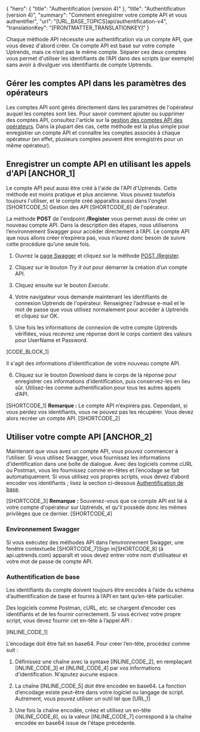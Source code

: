 {
  "hero": {
    "title": "Authentification (version 4)"
  },
  "title": "Authentification (version 4)",
  "summary": "Comment enregistrer votre compte API et vous authentifier",
  "url": "[URL_BASE_TOPICS]api/authentification-v4",
  "translationKey": "[FRONTMATTER_TRANSLATIONKEY]"
}

Chaque méthode API nécessite une authentification via un compte API, que vous devez d'abord créer. Ce compte API est basé sur votre compte Uptrends, mais ce n’est pas le même compte. Séparer ces deux comptes vous permet d'utiliser les identifiants de l’API dans des scripts (par exemple) sans avoir à divulguer vos identifiants de compte Uptrends.

## Gérer les comptes API dans les paramètres des opérateurs

Les comptes API sont gérés directement dans les paramètres de l'opérateur auquel les comptes sont liés. Pour savoir comment ajouter ou supprimer des comptes API, consultez l'article sur la [gestion des comptes API des opérateurs]([LINK_URL_1]). Dans la plupart des cas, cette méthode est la plus simple pour enregistrer un compte API et connaître les comptes associés à chaque opérateur (en effet, plusieurs comptes peuvent être enregistrés pour un même opérateur).

## Enregistrer un compte API en utilisant les appels d'API [ANCHOR_1]

Le compte API peut aussi être créé à l'aide de l'API d'Uptrends. Cette méthode est moins pratique et plus ancienne. Vous pouvez toutefois toujours l'utiliser, et le compte créé apparaîtra aussi dans l'onglet [SHORTCODE_5] Gestion des API [SHORTCODE_6] de l'opérateur.

La méthode **POST** de l'endpoint **/Register** vous permet aussi de créer un nouveau compte API. Dans la description des étapes, nous utiliserons l’environnement Swagger pour accéder directement à l’API. Le compte API que nous allons créer n’expirera pas, vous n’aurez donc besoin de suivre cette procédure qu’une seule fois.

1. Ouvrez la [page Swagger]([LINK_URL_2]) et cliquez sur la méthode [POST /Register]([LINK_URL_3]).

2. Cliquez sur le bouton *Try it out* pour démarrer la création d’un compte API.

3. Cliquez ensuite sur le bouton *Execute*.

4. Votre navigateur vous demande maintenant les identifiants de connexion Uptrends de l'opérateur. Renseignez l’adresse e-mail et le mot de passe que vous utilisez normalement pour accéder à Uptrends et cliquez sur OK.

5. Une fois les informations de connexion de votre compte Uptrends vérifiées, vous recevrez une réponse dont le corps contient des valeurs pour UserName et Password.

[CODE_BLOCK_1]
                      
Il s'agit des informations d’identification de votre nouveau compte API.

6. Cliquez sur le bouton *Download* dans le corps de la réponse pour enregistrer ces informations d’identification, puis conservez-les en lieu sûr. Utilisez-les comme authentification pour tous les autres appels d’API.

[SHORTCODE_1]
**Remarque :** Le compte API n’expirera pas. Cependant, si vous perdez vos identifiants, vous ne pouvez pas les récupérer. Vous devez alors recréer un compte API.
[SHORTCODE_2]

## Utiliser votre compte API [ANCHOR_2]

Maintenant que vous avez un compte API, vous pouvez commencer à l’utiliser. Si vous utilisez Swagger, vous fournissez les informations d’identification dans une boîte de dialogue. Avec des logiciels comme cURL ou Postman, vous les fournissez comme en-têtes et l’encodage se fait automatiquement. Si vous utilisez vos propres scripts, vous devez d’abord encoder vos identifiants ; lisez la section ci-dessous [Authentification de base]([LINK_URL_4]).

[SHORTCODE_3]
**Remarque :** Souvenez-vous que ce compte API est lié à votre compte d'opérateur sur Uptrends, et qu'il possède donc les mêmes privilèges que ce dernier.
[SHORTCODE_4]

### Environnement Swagger

Si vous exécutez des méthodes API dans l’environnement Swagger, une fenêtre contextuelle [SHORTCODE_7]Sign in[SHORTCODE_8] (à api.uptrends.com) apparaît et vous devez entrer votre nom d’utilisateur et votre mot de passe de compte API.

### Authentification de base

Les identifiants du compte doivent toujours être encodés à l’aide du schéma d’authentification de base et fournis à l’API en tant qu’en-tête particulier.

Des logiciels comme Postman, cURL, etc. se chargent d’encoder ces identifiants et de les fournir correctement. Si vous écrivez votre propre script, vous devez fournir cet en-tête à l’appel API :

[INLINE_CODE_1]

L’encodage doit être fait en base64. Pour créer l’en-tête, procédez comme suit :

1. Définissez une chaîne avec la syntaxe [INLINE_CODE_2], en remplaçant [INLINE_CODE_3] et [INLINE_CODE_4] par vos informations d'identification. N'ajoutez aucune espace.

2. La chaîne [INLINE_CODE_5] doit être encodée en base64. La fonction d’encodage existe peut-être dans votre logiciel ou langage de script. Autrement, vous pouvez utiliser un outil tel que [URL_1]

3. Une fois la chaîne encodée, créez et utilisez un en-tête [INLINE_CODE_6], où la valeur [INLINE_CODE_7] correspond à la chaîne encodée en base64 issue de l'étape précédente.
